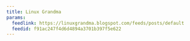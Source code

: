 ```yaml
---
title: Linux Grandma
params:
  feedlink: https://linuxgrandma.blogspot.com/feeds/posts/default
  feedid: f91ac247f4d6d4894a3701b397f5e622
---
```

